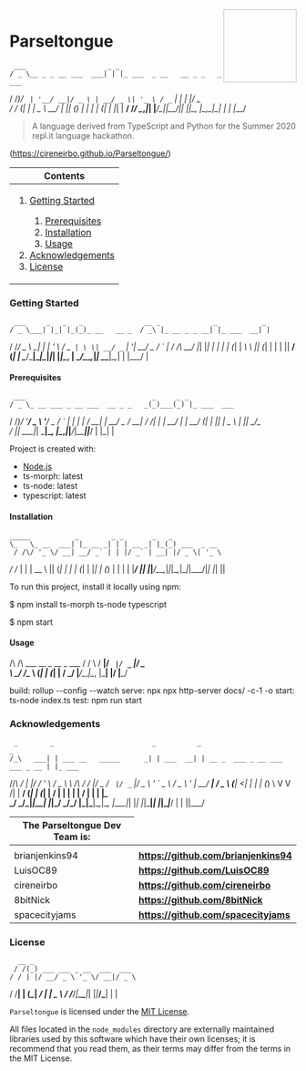 
<img height="128px" width="128px" align="right" />

# Parseltongue
     ___                    _ _
    / _ \__ _ _ __ ___  ___| | |_ ___  _ __   __ _ _   _  ___
   / /_)/ _` | '__/ __|/ _ \ | __/ _ \| '_ \ / _` | | | |/ _ \
  / ___/ (_| | |  \__ \  __/ | || (_) | | | | (_| | |_| |  __/
 /_/    \__,_|_|  |___/\___|_|\__\___/|_| |_|\__, |\__,_|\___|
                            \| \|            |___/

> A language derived from TypeScript and Python for the Summer 2020 repl.it language hackathon.

(https://cireneirbo.github.io/Parseltongue/)

<table>
    <thead>
        <tr>
            <th align="center"><strong>Contents</strong></th>
        </tr>
    </thead>
    <tbody>
        <tr>
            <td>
                <ol>
                    <li><a href="#getting-started">Getting Started</a></li>
                    <ol>
                        <li><a href="#prerequisites">Prerequisites</a></li>
                        <li><a href="#installation">Installation</a></li>
                        <li><a href="#usage">Usage</a></li>
                    </ol>
                    <li><a href="#acknowledgements">Acknowledgements</a></li>
                    <li><a href="#license">License</a></li>
                </ol>
            </td>
        </tr>
    </tbody>
</table>

### Getting Started
     ___     _   _   _               __ _             _           _
    / _ \___| |_| |_(_)_ __   __ _  / _\ |_ __ _ _ __| |_ ___  __| |
   / /_\/ _ \ __| __| | '_ \ / _` | \ \| __/ _` | '__| __/ _ \/ _` |
  / /_\\  __/ |_| |_| | | | | (_| | _\ \ || (_| | |  | ||  __/ (_| |
  \____/\___|\__|\__|_|_| |_|\__, | \__/\__\__,_|_|   \__\___|\__,_|
                     \|      |___/               \|

#### Prerequisites
     ___                               _     _ _
    / _ \_ __ ___ _ __ ___  __ _ _   _(_)___(_) |_ ___  ___
   / /_)/ '__/ _ \ '__/ _ \/ _` | | | | / __| | __/ _ \/ __|
  / ___/| | |  __/ | |  __/ (_| | |_| | \__ \ | ||  __/\__ \
  \/    |_|  \___|_|  \___|\__, |\__,_|_|___/_|\__\___||___/
                  \|            |_|      \|

Project is created with:
* [Node.js](https://nodejs.org/en/download/)
* ts-morph: latest
* ts-node: latest
* typescript: latest

#### Installation
    _____           _        _ _       _   _
    \_   \_ __  ___| |_ __ _| | | __ _| |_(_) ___  _ __
     / /\/ '_ \/ __| __/ _` | | |/ _` | __| |/ _ \| '_ \
   _/ /_ | | | \__ \ || (_| | | | (_| | |_| | (_) | | | |
  |____/ |_| |_|___/\__\__,_|_|_|\__,_|\__|_|\___/|_| |_|
                             \|\|

To run this project, install it locally using npm:

$ npm install ts-morph ts-node typescript

$ npm start

#### Usage

   /\ /\  ___  __ _  __ _  ___
  / / \ \/ __|/ _` |/ _` |/ _ \
  \ \_/ /\__ \ (_| | (_| |  __/
   \___/ |___/\__,_|\__, |\___|
                 |/ |___/

build: rollup --config --watch
serve: npx npx http-server docs/ -c-1 -o
start: ts-node index.ts
test: npm run start

### Acknowledgements
     _        _                        _          _                                 _
    /_\   ___| | ___ __   _____      _| | ___  __| | __ _  ___ _ __ ___   ___ _ __ | |_ ___
   //_\\ / __| |/ / '_ \ / _ \ \ /\ / / |/ _ \/ _` |/ _` |/ _ \ '_ ` _ \ / _ \ '_ \| __/ __|
  /  _  \ (__|   <| | | | (_) \ V  V /| |  __/ (_| | (_| |  __/ | | | | |  __/ | | | |_\__ \
  \_/ \_/\___|_|\_\_| |_|\___/ \_/\_/ |_|\___|\__,_|\__, |\___|_| |_| |_|\___|_| |_|\__|___/
              \|                       \|         \||___/

<table>
    <thead>
        <tr>
            <th align="center"><strong>The Parseltongue Dev Team is: </strong></th>
        </tr>
    </thead>
    <tbody>
        <tr>
            <td>
                <tr>
                    <td>brianjenkins94</td>
                    <td><a href="https://github.com/brianjenkins94"><strong>https://github.com/brianjenkins94</strong></a></td>
                </tr>
                <tr>
                    <td>LuisOC89</td>
                    <td><a href="https://github.com/LuisOC89"><strong>https://github.com/LuisOC89</strong></a></td>
                </tr>
                <tr>
                    <td>cireneirbo</td>
                    <td><a href="https://github.com/cireneirbo"><strong>https://github.com/cireneirbo</strong></a></td>
                </tr>
                <tr>
                    <td>8bitNick</td>
                    <td><a href="https://github.com/8bitNick"><strong>https://github.com/8bitNick</strong></a></td>
                </tr>
                <tr>
                    <td>spacecityjams</td>
                    <td><a href="https://github.com/spacecityjams"><strong>https://github.com/spacecityjams</strong></a></td>
                </tr>
            </td>
        </tr>
    </tbody>
</table>

### License
      __ _
     / /(_) ___ ___ _ __  ___  ___
    / / | |/ __/ _ \ '_ \/ __|/ _ \
   / /__| | (_|  __/ | | \__ \  __/
  /_____/_|\___\___|_| |_|___/\___|
                    \|  \|

`Parseltongue` is licensed under the [MIT License](https://github.com/cireneribo/Parseltongue/blob/master/LICENSE).

All files located in the `node_modules` directory are externally maintained libraries used by this software which have their own licenses; it is recommend that you read them, as their terms may differ from the terms in the MIT License.
